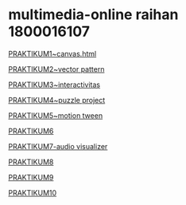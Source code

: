 <html>
<body>

<h1>multimedia-online raihan 1800016107</h1>

<p><a href="projek.html">PRAKTIKUM1~canvas.html</a></p>
<p><a href="projek2.html">PRAKTIKUM2~vector pattern</a></p>
<p><a href="praktikum3.html">PRAKTIKUM3~interactivitas</a></p>
<p><a href="prak4/prak4.html">PRAKTIKUM4~puzzle project</a></p>
<p><a href="praktikum5.html">PRAKTIKUM5~motion tween</a></p>
<p><a href="">PRAKTIKUM6</a></p>
<p><a href="prak7/praktikum7.html">PRAKTIKUM7-audio visualizer</a></p>
<p><a href="">PRAKTIKUM8</a></p>
<p><a href="">PRAKTIKUM9</a></p>
<p><a href="">PRAKTIKUM10</a></p>




</body>
</html>
